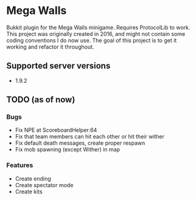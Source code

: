 # Mega Walls
Bukkit plugin for the Mega Walls minigame. Requires ProtocolLib to work. This project was originally created in 2016, and might not contain
some coding conventions I do now use. The goal of this project is to get it working and refactor it throughout.

## Supported server versions  
- 1.9.2

## TODO (as of now)
### Bugs
- Fix NPE at ScoreboardHelper:64
- Fix that team members can hit each other or hit their wither
- Fix default death messages, create proper respawn
- Fix mob spawning (except Wither) in map

### Features
- Create ending
- Create spectator mode
- Create kits